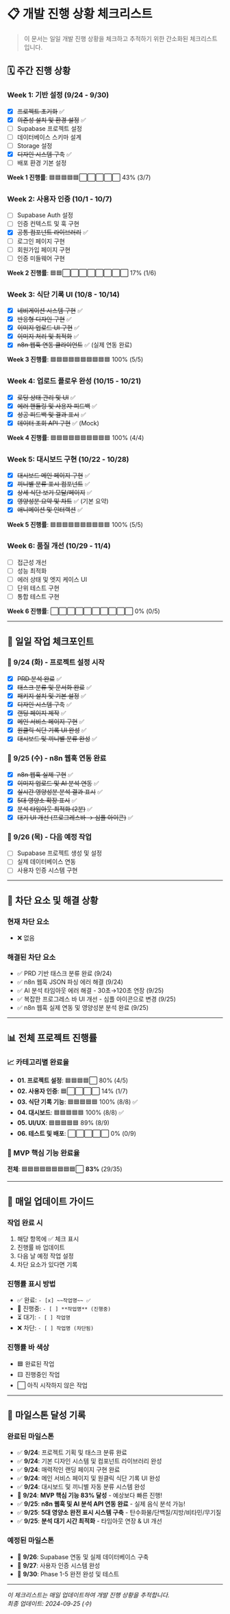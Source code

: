 # 📋 개발 진행 상황 체크리스트

> 이 문서는 일일 개발 진행 상황을 체크하고 추적하기 위한 간소화된 체크리스트입니다.

## 🗓️ 주간 진행 상황

### Week 1: 기반 설정 (9/24 - 9/30)
- [x] ~~프로젝트 초기화~~ ✅
- [x] ~~의존성 설치 및 환경 설정~~ ✅
- [ ] Supabase 프로젝트 설정
- [ ] 데이터베이스 스키마 설계
- [ ] Storage 설정
- [x] ~~디자인 시스템 구축~~ ✅
- [ ] 배포 환경 기본 설정

**Week 1 진행률**: 🟦🟦🟦🟦🟦⬜⬜⬜⬜⬜ 43% (3/7)

### Week 2: 사용자 인증 (10/1 - 10/7)
- [ ] Supabase Auth 설정
- [ ] 인증 컨텍스트 및 훅 구현
- [x] ~~공통 컴포넌트 라이브러리~~ ✅
- [ ] 로그인 페이지 구현
- [ ] 회원가입 페이지 구현
- [ ] 인증 미들웨어 구현

**Week 2 진행률**: 🟦🟦⬜⬜⬜⬜⬜⬜⬜⬜ 17% (1/6)

### Week 3: 식단 기록 UI (10/8 - 10/14)
- [x] ~~네비게이션 시스템 구현~~ ✅
- [x] ~~반응형 디자인 구현~~ ✅
- [x] ~~이미지 업로드 UI 구현~~ ✅
- [x] ~~이미지 처리 및 최적화~~ ✅
- [x] ~~n8n 웹훅 연동 클라이언트~~ ✅ (실제 연동 완료)

**Week 3 진행률**: 🟦🟦🟦🟦🟦🟦🟦🟦🟦🟦 100% (5/5)

### Week 4: 업로드 플로우 완성 (10/15 - 10/21)
- [x] ~~로딩 상태 관리 및 UI~~ ✅
- [x] ~~에러 핸들링 및 사용자 피드백~~ ✅
- [x] ~~성공 피드백 및 결과 표시~~ ✅
- [x] ~~데이터 조회 API 구현~~ ✅ (Mock)

**Week 4 진행률**: 🟦🟦🟦🟦🟦🟦🟦🟦🟦🟦 100% (4/4)

### Week 5: 대시보드 구현 (10/22 - 10/28)
- [x] ~~대시보드 메인 페이지 구현~~ ✅
- [x] ~~끼니별 분류 표시 컴포넌트~~ ✅
- [x] ~~상세 식단 보기 모달/페이지~~ ✅
- [x] ~~영양성분 요약 및 차트~~ ✅ (기본 요약)
- [x] ~~애니메이션 및 인터랙션~~ ✅

**Week 5 진행률**: 🟦🟦🟦🟦🟦🟦🟦🟦🟦🟦 100% (5/5)

### Week 6: 품질 개선 (10/29 - 11/4)
- [ ] 접근성 개선
- [ ] 성능 최적화
- [ ] 에러 상태 및 엣지 케이스 UI
- [ ] 단위 테스트 구현
- [ ] 통합 테스트 구현

**Week 6 진행률**: ⬜⬜⬜⬜⬜⬜⬜⬜⬜⬜ 0% (0/5)

---

## 🎯 일일 작업 체크포인트

### 📅 9/24 (화) - 프로젝트 설정 시작
- [x] ~~PRD 분석 완료~~ ✅
- [x] ~~태스크 분류 및 문서화 완료~~ ✅
- [x] ~~패키지 설치 및 기본 설정~~ ✅
- [x] ~~디자인 시스템 구축~~ ✅
- [x] ~~랜딩 페이지 제작~~ ✅
- [x] ~~메인 서비스 페이지 구현~~ ✅
- [x] ~~원클릭 식단 기록 UI 완성~~ ✅
- [x] ~~대시보드 및 끼니별 분류 완성~~ ✅

### 📅 9/25 (수) - n8n 웹훅 연동 완료
- [x] ~~n8n 웹훅 실제 구현~~ ✅
- [x] ~~이미지 업로드 및 AI 분석 연동~~ ✅
- [x] ~~실시간 영양성분 분석 결과 표시~~ ✅
- [x] ~~5대 영양소 확장 표시~~ ✅
- [x] ~~분석 타임아웃 최적화 (2분)~~ ✅
- [x] ~~대기 UI 개선 (프로그레스바 → 심플 아이콘)~~ ✅

### 📅 9/26 (목) - 다음 예정 작업
- [ ] Supabase 프로젝트 생성 및 설정
- [ ] 실제 데이터베이스 연동
- [ ] 사용자 인증 시스템 구현

---

## 🚨 차단 요소 및 해결 상황

### 현재 차단 요소
- ❌ 없음

### 해결된 차단 요소
- ✅ PRD 기반 태스크 분류 완료 (9/24)
- ✅ n8n 웹훅 JSON 파싱 에러 해결 (9/24)
- ✅ AI 분석 타임아웃 에러 해결 - 30초→120초 연장 (9/25)
- ✅ 복잡한 프로그레스 바 UI 개선 - 심플 아이콘으로 변경 (9/25)
- ✅ n8n 웹훅 실제 연동 및 영양성분 분석 완료 (9/25)

---

## 📊 전체 프로젝트 진행률

### 📈 카테고리별 완료율
- **01. 프로젝트 설정**: 🟦🟦🟦🟦⬜ 80% (4/5)
- **02. 사용자 인증**: 🟦⬜⬜⬜⬜ 14% (1/7) 
- **03. 식단 기록 기능**: 🟦🟦🟦🟦🟦 100% (8/8) ✅
- **04. 대시보드**: 🟦🟦🟦🟦🟦 100% (8/8) ✅
- **05. UI/UX**: 🟦🟦🟦🟦🟦 89% (8/9)
- **06. 테스트 및 배포**: ⬜⬜⬜⬜⬜ 0% (0/9)

### 🎯 MVP 핵심 기능 완료율
**전체**: 🟦🟦🟦🟦🟦🟦🟦🟦🟦⬜ **83%** (29/35)

---

## 📝 매일 업데이트 가이드

### 작업 완료 시
1. 해당 항목에 ✅ 체크 표시
2. 진행률 바 업데이트
3. 다음 날 예정 작업 설정
4. 차단 요소가 있다면 기록

### 진행률 표시 방법
- ✅ 완료: `- [x] ~~작업명~~ ✅`
- 🔄 진행중: `- [ ] **작업명** (진행중)`
- ⏳ 대기: `- [ ] 작업명`
- ❌ 차단: `- [ ] 작업명 (차단됨)`

### 진행률 바 색상
- 🟦 완료된 작업
- 🟨 진행중인 작업  
- ⬜ 아직 시작하지 않은 작업

---

## 🎉 마일스톤 달성 기록

### 완료된 마일스톤
- ✅ **9/24**: 프로젝트 기획 및 태스크 분류 완료
- ✅ **9/24**: 기본 디자인 시스템 및 컴포넌트 라이브러리 완성
- ✅ **9/24**: 매력적인 랜딩 페이지 구현 완료
- ✅ **9/24**: 메인 서비스 페이지 및 원클릭 식단 기록 UI 완성
- ✅ **9/24**: 대시보드 및 끼니별 자동 분류 시스템 완성
- 🚀 **9/24**: **MVP 핵심 기능 83% 달성** - 예상보다 빠른 진행!
- ✅ **9/25**: **n8n 웹훅 및 AI 분석 API 연동 완료** - 실제 음식 분석 가능!
- ✅ **9/25**: **5대 영양소 완전 표시 시스템 구축** - 탄수화물/단백질/지방/비타민/무기질
- ✅ **9/25**: **분석 대기 시간 최적화** - 타임아웃 연장 & UI 개선

### 예정된 마일스톤
- 🎯 **9/26**: Supabase 연동 및 실제 데이터베이스 구축
- 🎯 **9/27**: 사용자 인증 시스템 완성
- 🎯 **9/30**: Phase 1-5 완전 완성 및 테스트

---

*이 체크리스트는 매일 업데이트하여 개발 진행 상황을 추적합니다.*  
*최종 업데이트: 2024-09-25 (수)*
